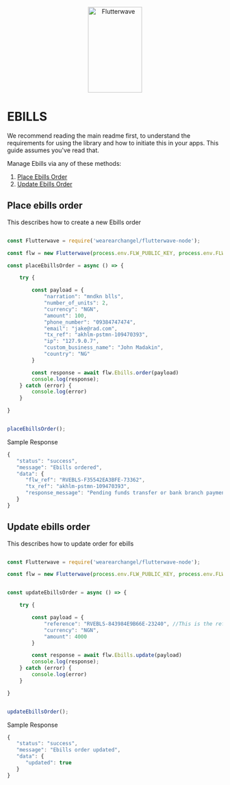 <p align="center">
    <img title="Flutterwave" height="200" src="https://flutterwave.com/images/logo/full.svg" width="50%"/>
</p>

# EBILLS

We recommend reading the main readme first, to understand the requirements for using the library and how to initiate this in your apps. This guide assumes you've read that.

Manage Ebills via any of these methods:
1. [Place Ebills Order](#place-ebills-order)
2. [Update Ebills Order](#update-ebills-order)

## Place ebills order

This describes how to create a new Ebills order

```javascript

const Flutterwave = require('wearearchangel/flutterwave-node');

const flw = new Flutterwave(process.env.FLW_PUBLIC_KEY, process.env.FLW_SECRET_KEY  );

const placeEbillsOrder = async () => {

    try {

        const payload = {
            "narration": "mndkn blls",
            "number_of_units": 2,
            "currency": "NGN",
            "amount": 100,
            "phone_number": "09384747474",
            "email": "jake@rad.com",
            "tx_ref": "akhlm-pstmn-109470393",
            "ip": "127.9.0.7",
            "custom_business_name": "John Madakin",
            "country": "NG"
        }

        const response = await flw.Ebills.order(payload)
        console.log(response);
    } catch (error) {
        console.log(error)
    }

}


placeEbillsOrder();
```

Sample Response

```javascript
{
   "status": "success",
   "message": "Ebills ordered",
   "data": {
      "flw_ref": "RVEBLS-F35542EA3BFE-73362",
      "tx_ref": "akhlm-pstmn-109470393",
      "response_message": "Pending funds transfer or bank branch payment"
   }
}
```



## Update ebills order

This describes how to update order for ebills

```javascript

const Flutterwave = require('wearearchangel/flutterwave-node');

const flw = new Flutterwave(process.env.FLW_PUBLIC_KEY, process.env.FLW_SECRET_KEY  );


const updateEbillsOrder = async () => {

    try {

        const payload = {
            "reference": "RVEBLS-843984E9B66E-23240", //This is the reference returned in the create order endpoint as flw_ref.
            "currency": "NGN",
            "amount": 4000
        }

        const response = await flw.Ebills.update(payload)
        console.log(response);
    } catch (error) {
        console.log(error)
    }

}


updateEbillsOrder();
```

Sample Response

```javascript
{
   "status": "success",
   "message": "Ebills order updated",
   "data": {
      "updated": true
   }
}
```
